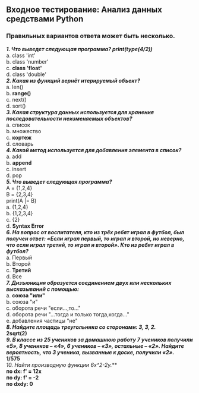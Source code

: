 ## Входное тестирование: Анализ данных средствами Python
### Правильных вариантов ответа может быть несколько.
***1. Что выведет следующая программа? print(type(4/2))***  
a. class 'int'  
b. class 'number'  
c. **class 'float'**  
d. class 'double'  
***2. Какая из функций вернёт итерируемый объект?***  
a. len()  
b. **range()**  
c. next()  
d. sort()  
***3. Какая структура данных используется для хранения последовательности неизменяемых объектов?***  
a. список  
b. множество  
c. **кортеж**  
d. словарь  
***4. Какой метод используется для добавления элемента в список?***  
a. add  
b. **append**  
c. insert  
d. pop  
***5. Что выведет следующая программа?***  
A = {1,2,4}  
B = {2,3,4}  
print(A |= B)  
a. {1,2,4}  
b. {1,2,3,4}  
c. {2}  
d. **Syntax Error**  
***6. На вопрос от воспитателя, кто из трёх ребят играл в футбол, был получен ответ: «Если играл первый, то играл и второй, но неверно, что если играл третий, то играл и второй». Кто из ребят играл в футбол?***  
a. Первый  
b. Второй  
c. **Третий**  
d. Все  
***7. Дизъюнкция образуется соединением двух или нескольких высказываний с помощью:***  
a. **союза "или"**  
b. союза "и"  
c. оборота речи "если...,то..."  
d. оборота речи    "...тогда и только тогда,когда..."  
e. добавления частицы "не"  
***8. Найдите площадь треугольника со сторонами: 3, 3, 2.***  
**2sqrt(2)**  
***9. В классе из 25 учеников за домашнюю работу 7 учеников получили «5», 8 учеников – «4», 6 учеников – «3», остальные – «2». Найдите вероятность, что 3 ученика, вызванные к доске, получили «2».***  
**1/575**  
***10. Найти производную функции 6*x^2-2*y.***  
**по dx: f' = 12x  
по dy: f' = -2  
по dxdy: 0**
